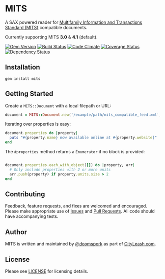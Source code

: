 # MITS

A SAX powered reader for [Multifamily Information and Transactions Standard \(MITS\)](http://www.mitsproject.org/) compatible documents.

Currently supporting MITS __3.0__ & __4.1__ (default).

[![Gem Version](https://badge.fury.io/rb/mits.png)](https://rubygems.org/gems/mits) [![Build Status](https://travis-ci.org/doomspork/mits.svg?branch=master)](https://travis-ci.org/doomspork/mits) [![Code Climate](https://codeclimate.com/github/doomspork/mits/badges/gpa.svg)](https://codeclimate.com/github/doomspork/mits) [![Coverage Status](https://coveralls.io/repos/doomspork/mits/badge.png?branch=master)](https://coveralls.io/r/doomspork/mits?branch=master) [![Dependency Status](https://gemnasium.com/doomspork/mits.svg)](https://gemnasium.com/doomspork/mits)

## Installation

	gem install mits

## Getting Started

Create a `MITS::Document` with a local filepath or URL:

```ruby
document = MITS::Document.new('/example/path/mits_compatible_feed.xml', version: 3.0)
```

Iterating over properties is easy:

```ruby
document.properties do |property|
  puts "#{property.name} now available online at #{property.website}"
end
```

The `#properties` method returns a `Enumerator` if no block is provided:

```ruby

document.properties.each_with_object([]) do |property, arr|
  # Only include properties with 2 or more units
  arr.push(property) if property.units.size > 2
end
```

## Contributing

Feedback, feature requests, and fixes are welcomed and encouraged.  Please make appropriate use of [Issues](https://github.com/doomspork/mits/issues) and [Pull Requests](https://github.com/doomspork/mits/pulls).  All code should have accompanying tests.

## Author

MITS is written and maintained by [@doomspork](http://github.com/doomspork) as part of [CityLeash.com](https://cityleash.com).

## License

Please see [LICENSE](https://github.com/doomspork/mits/blob/master/LICENSE) for licensing details.
